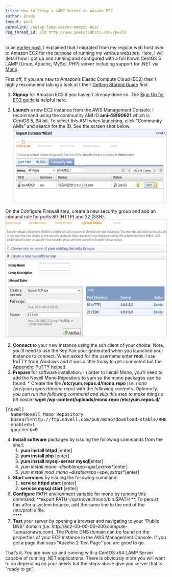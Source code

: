 ```yaml
---
title: How to Setup a LAMP Server on Amazon EC2
author: Brady
layout: post
permalink: /setup-lamp-server-amazon-ec2/
dsq_thread_id: 250 http://www.geekytidbits.com/?p=250
---
```

In an [earlier post][1], I explained that I migrated from my regular web host over to Amazon EC2 for the purpose of running my various websites. Here, I will detail how I got up and running and configured with a full blown CentOS 5 LAMP (Linux, Apache, MySql, PHP) server including support for .NET via [Mono][2].

First off, if you are new to Amazon&#8217;s Elastic Compute Cloud (EC2) then I highly recommend taking a look at t their <a href="http://ec2dream.webs.com/AWS-Management-Console.pdf" target="_blank">Getting Started Guide</a> first.

1. <strong>Signup </strong>for Amazon EC2 if you haven&#8217;t already done so. The <a href="http://docs.amazonwebservices.com/AWSEC2/latest/GettingStartedGuide/index.html?SignUp.html">Sign Up for EC2 guide</a> is helpful here.

2. **Launch** a new EC2 instance from the <span class="value">AWS Management Console</span>:
I recommend using the community AMI ID <strong>ami-48f90621 </strong>which is CentOS 5, 64 bit. To select this AMI when launching, click &#8220;Community AMIs&#8221; and search for the ID. See the screen shot below.<a href="/media/request_instances_centos.png"><img class="alignnone size-full wp-image-252" style="border: 1px solid lightgrey;" title="request_instances_centos" src="/media/request_instances_centos.png" alt="" width="733" height="230" /></a>

On the Configure Firewall step, create a new security group and add an inbound rule for ports 80 (HTTP) and 22 (SSH).<a href="/media/firewall.png"><img class="alignnone size-full wp-image-274" style="border: 1px solid lightgrey;" title="ec2_security_group" src="/media/firewall.png" alt="" width="677" height="366" /></a>

  2. **Connect** to your new instance using the ssh client of your choice. Note, you&#8217;ll need to use the Key Pair your generated when you launched your instance to connect. When asked for the username enter **root**. I use PuTTY from Windows and it was a little tricky to get connected but the [Appendix: PuTTY][3] helped.
  3. **Prepare** for software installation. In order to install Mono, you&#8217;ll need to add the Novell Mono Repository to yum so the mono packages can be found.
    * Create the file **/etc/yum.repos.d/mono.repo** (i.e. *nano /etc/yum.repos.d/mono.repo*) with the following contents. *Optionally, you can run the following command and skip this step to make things a bit easier:*
            **wget /wp-content/uploads/mono.repo /etc/yum.repos.d/**
  <pre class="brush: text;">[novel]
  Name=Novell Mono Repository
  baseurl=http://ftp.novell.com/pub/mono/download-stable/RHEL_5/
  enabled=1
  gpgcheck=0</pre>
  4. **Install software** packages by issuing the following commands from the shell:
      1. **yum install httpd** [enter]
      2. **yum install php** [enter]
      3. **yum install mysql-server mysql**[enter]
      4. **yum install mono* &#8211;disablerepo=epel,extras**[enter]
      5. **yum install mod_mono* &#8211;disablerepo=epel,extras**[enter]
  5. **Start services** by issuing the following command:
      1. **service httpd start** [enter]
      2. **service mysql start** [enter]
  6. **Configure** PATH environment variable for mono by running this command: **export PATH=/opt/novell/mono/bin:$PATH **. To persist this after a system bounce, add the same line to the end of the /etc/profile file.  
    ****
  7. **Test** your server by opening a browser and navigating to your &#8220;Public DNS&#8221; domain (i.e. http://<span class="value">ec2-00-00-00-000.compute-1.amazonaws.com). The Public DNS domain can be found on the properties of your EC2 instance in the AWS Management Console. If you get a page that says &#8220;Apache 2 Test Page&#8221; you are good to go.<br /> </span>

That&#8217;s it. You are now up and running with a CentOS x64 LAMP Server capable of running .NET applications. There is obviously more you will want to do depending on your needs but the steps above give you server that is &#8220;ready to go&#8221;.

 [1]: /2011/04/migrating-to-amazon-ec2-web-services/
 [2]: http://www.google.com/url?sa=t&#038;source=web&#038;cd=2&#038;ved=0CCsQFjAB&#038;url=http%3A%2F%2Fwww.mono-project.com%2F&#038;ei=FM_KTaOLOYbn0QGCt5noCA&#038;usg=AFQjCNHVts-EqhUHaT4QJLm5yVTUXvWnUA&#038;sig2=36rlF4rMYyxxzPzI3q7cQQ
 [3]: http://docs.amazonwebservices.com/AmazonEC2/gsg/2007-01-19/putty.html
